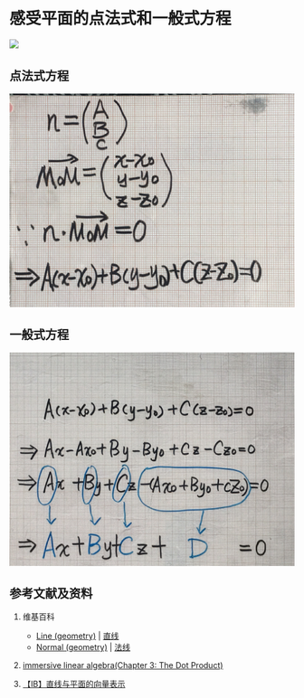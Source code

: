 # 感受平面的点法式和一般式方程

![](/images/线性代数/用向量表达空间解析几何中的线和面等/感受平面的点法式和一般式方程/1a1.jpg)

## 点法式方程

![](/images/线性代数/用向量表达空间解析几何中的线和面等/感受平面的点法式和一般式方程/1a2.jpg)

## 一般式方程

![](/images/线性代数/用向量表达空间解析几何中的线和面等/感受平面的点法式和一般式方程/2a1.jpg)

## 参考文献及资料

1. 维基百科
	- [Line (geometry)](https://en.wikipedia.org/wiki/Line_(geometry)) | [直线](https://zh.wikipedia.org/wiki/%E7%9B%B4%E7%BA%BF) 
	- [Normal (geometry)](https://en.wikipedia.org/wiki/Normal_(geometry)) | [法线](https://zh.wikipedia.org/wiki/%E6%B3%95%E7%BA%BF) 

2. [immersive linear algebra(Chapter 3: The Dot Product)](http://immersivemath.com/ila/ch03_dotproduct/ch03.html)
3. [【IB】直线与平面的向量表示](https://zhuanlan.zhihu.com/p/73397884)